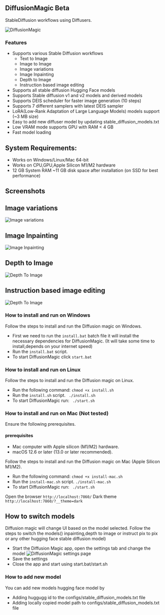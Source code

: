 ## DiffusionMagic  Beta
StableDiffusion workflows using Diffusers. 

 ![ DiffusionMagic](https://raw.githubusercontent.com/rupeshs/diffusionmagic/main/docs/images/diffusion_magic.PNG)
### Features
- Supports various Stable Diffusion workflows
    - Text to Image 
    - Image to Image 
    - Image variations
    - Image Inpainting
    - Depth to Image
    - Instruction based image editing
- Supports all stable diffusion Hugging Face models 
- Supports Stable diffusion v1 and v2 models and derived models
- Supports DEIS scheduler for faster image generation (10 steps)
- Supports 7 different samplers with latest DEIS sampler
- LoRA(Low-Rank Adaptation of Large Language Models) models support (~3 MB size)
- Easy to add new diffuser model by updating stable_diffusion_models.txt 
- Low VRAM mode supports GPU with RAM < 4 GB 
- Fast model loading

## System Requirements:
- Works on Windows/Linux/Mac 64-bit
- Works on CPU,GPU,Apple Silicon M1/M2 hardware
- 12 GB System RAM
~11 GB disk space after installation (on SSD for best performance)
## Screenshots
## Image variations
 ![  Image variations](https://raw.githubusercontent.com/rupeshs/diffusionmagic/main/docs/images/diffusion_magic_image_variations.PNG)
## Image Inpainting
 ![ Image Inpainting](https://raw.githubusercontent.com/rupeshs/diffusionmagic/main/docs/images/diffusion_magic_inpainting.PNG)
## Depth to Image
 ![ Depth To Image](https://raw.githubusercontent.com/rupeshs/diffusionmagic/main/docs/images/diffusion_magic_depth_image.PNG)
 ## Instruction based image editing
 ![ Depth To Image](https://raw.githubusercontent.com/rupeshs/diffusionmagic/main/docs/images/diffusion_magic_instruct_to_pix.PNG
)



### How to install and run on Windows
Follow the steps to install and run the Diffusion magic on Windows.
- First we need to run the `install.bat` batch file it will install the necessary dependencies for DiffusionMagic.
(It will take some time to install,depends on your internet speed)
- Run the  `install.bat` script.
- To start DiffusionMagic click `start.bat`
### How to install and run on Linux
Follow the steps to install and run the Diffusion magic on Linux.

 - Run the following command:
  `chmod +x install.sh`
- Run the  `install.sh` script.
 ` ./install.sh`
- To start DiffusionMagic run:
` ./start.sh`

### How to install and run on Mac (Not tested)
Ensure the following prerequisites.
#### prerequisites 
- Mac computer with Apple silicon (M1/M2) hardware.
- macOS 12.6 or later (13.0 or later recommended).

Follow the steps to install and run the Diffusion magic on Mac (Apple Silicon M1/M2).
 - Run the following command:
  `chmod +x install-mac.sh`
- Run the  `install-mac.sh` script.
`./install-mac.sh`
- To start DiffusionMagic run:
` ./start.sh`

 Open the browser `http://localhost:7860/`
 Dark theme `http://localhost:7860/?__theme=dark`

## How to switch models
Diffusion magic will change UI based on the model selected.
Follow the steps to switch the models() inpainting,depth to image or instruct pix to pix or any other hugging face stable diffusion model)
- Start the Diffusion Magic app, open the settings tab and change the model
 ![ DiffusionMagic settings page](https://raw.githubusercontent.com/rupeshs/diffusionmagic/main/docs/images/diffusion_magic%20setting.PNG)
- Save the settings
- Close the app and start using start.bat/start.sh
 ### How to add new model
You can add new models hugging face model by 
- Adding huggugg id to the configs/stable_diffusion_models.txt file
- Adding locally copied model path to configs/stable_diffusion_models.txt file

